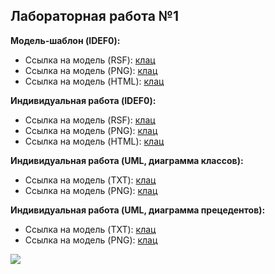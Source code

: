 ## Лабораторная работа №1

**Модель-шаблон (IDEF0):**
* Ссылка на модель (RSF): [клац](https://github.com/ndkator/ndkator.github.io/blob/master/Model.rsf)
* Ссылка на модель (PNG): [клац](https://github.com/ndkator/ndkator.github.io/blob/master/Model.png)
* Ссылка на модель (HTML): [клац](https://ndkator.github.io/Home1.html)

**Индивидуальная работа (IDEF0):**
* Ссылка на модель (RSF): [клац](https://github.com/ndkator/ndkator.github.io/blob/master/Auth.rsf)
* Ссылка на модель (PNG): [клац](https://github.com/ndkator/ndkator.github.io/blob/master/Auth.png)
* Ссылка на модель (HTML): [клац](https://ndkator.github.io/HomeAuth.html)

**Индивидуальная работа (UML, диаграмма классов):**
* Ссылка на модель (TXT): [клац](https://github.com/ndkator/ndkator.github.io/blob/master/first.txt)
* Ссылка на модель (PNG): [клац](https://github.com/ndkator/ndkator.github.io/blob/master/first.png)

**Индивидуальная работа (UML, диаграмма прецедентов):**
* Ссылка на модель (TXT): [клац](https://github.com/ndkator/ndkator.github.io/blob/master/second.txt)
* Ссылка на модель (PNG): [клац](https://github.com/ndkator/ndkator.github.io/blob/master/second.png)


![](https://78.media.tumblr.com/0571b840545e623ef455448f024be550/tumblr_pf24ziPkjR1rpcmy2o1_400.jpg)
